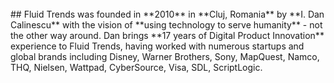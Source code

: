 <br>
## Fluid Trends was founded in **2010** in **Cluj, Romania** by **I. Dan Calinescu** with the vision of **using technology to serve humanity** - not the other way around. Dan brings **17 years of Digital Product Innovation** experience to Fluid Trends, having worked with numerous startups and global brands including Disney, Warner Brothers, Sony, MapQuest, Namco, THQ, Nielsen, Wattpad, CyberSource, Visa, SDL, ScriptLogic.

